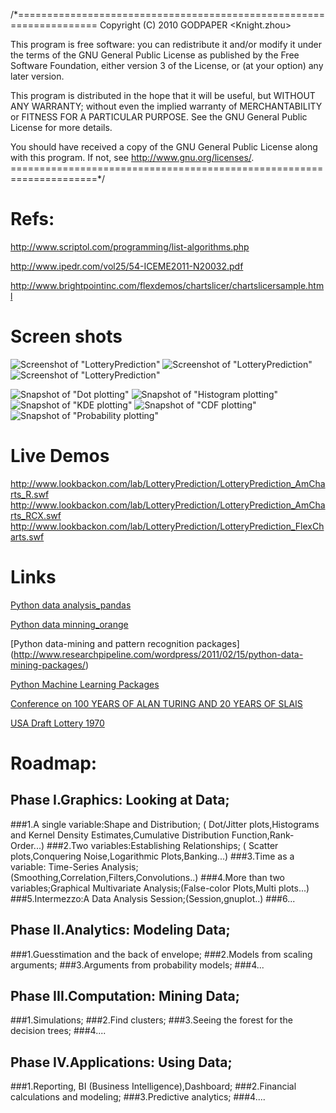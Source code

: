 /*====================================================================
Copyright (C) 2010 GODPAPER <Knight.zhou>
 
This program is free software: you can redistribute it and/or modify
it under the terms of the GNU General Public License as published by
the Free Software Foundation, either version 3 of the License, or
(at your option) any later version.
 
This program is distributed in the hope that it will be useful,
but WITHOUT ANY WARRANTY; without even the implied warranty of
MERCHANTABILITY or FITNESS FOR A PARTICULAR PURPOSE.  See the
GNU General Public License for more details.
 
You should have received a copy of the GNU General Public License
along with this program.  If not, see <http://www.gnu.org/licenses/>.
=====================================================================*/
# Refs:

http://www.scriptol.com/programming/list-algorithms.php

http://www.ipedr.com/vol25/54-ICEME2011-N20032.pdf

http://www.brightpointinc.com/flexdemos/chartslicer/chartslicersample.html

# Screen shots

![Screenshot of "LotteryPrediction"](https://raw.github.com/yangboz/LotteryPrediction/master/src/assets/screenshots/lp.jpg)
![Screenshot of "LotteryPrediction"](https://raw.github.com/yangboz/LotteryPrediction/master/src/assets/screenshots/lp_time_slice.jpg)
![Screenshot of "LotteryPrediction"](https://raw.github.com/yangboz/LotteryPrediction/master/src/assets/screenshots/lp_time_slice_compare.jpg)

![Snapshot of "Dot plotting"](https://raw.github.com/yangboz/LotteryPrediction/master/src/python/snapshots/blue_balls_dot_plot.png)
![Snapshot of "Histogram plotting"](https://raw.github.com/yangboz/LotteryPrediction/master/src/python/snapshots/blue_balls_histogram_plot.png)
![Snapshot of "KDE plotting"](https://raw.github.com/yangboz/LotteryPrediction/master/src/python/snapshots/blue_balls_gussian_kde_plot.png)
![Snapshot of "CDF plotting"](https://raw.github.com/yangboz/LotteryPrediction/master/src/python/snapshots/blue_balls_cdf_plot.png)
![Snapshot of "Probability plotting"](https://raw.github.com/yangboz/LotteryPrediction/master/src/python/snapshots/blue_balls_probability_plot.png)

# Live Demos

http://www.lookbackon.com/lab/LotteryPrediction/LotteryPrediction_AmCharts_R.swf 
http://www.lookbackon.com/lab/LotteryPrediction/LotteryPrediction_AmCharts_RCX.swf
http://www.lookbackon.com/lab/LotteryPrediction/LotteryPrediction_FlexCharts.swf

# Links

[Python data analysis_pandas](http://pandas.pydata.org/)

[Python data minning_orange](http://orange.biolab.si/)

[Python data-mining and pattern recognition packages] (http://www.researchpipeline.com/wordpress/2011/02/15/python-data-mining-packages/)

[Python Machine Learning Packages](http://web.media.mit.edu/~stefie10/technical/pythonml.html)

[Conference on 100 YEARS OF ALAN TURING AND 20 YEARS OF SLAIS](http://ailab.ijs.si/dunja/TuringSLAIS-2012/)

[USA Draft Lottery 1970](http://lib.stat.cmu.edu/DASL/Stories/DraftLottery.html )


# Roadmap:

## Phase I.Graphics: Looking at Data; 

###1.A single variable:Shape and Distribution; ( Dot/Jitter plots,Histograms and Kernel Density Estimates,Cumulative Distribution Function,Rank-Order...)
###2.Two variables:Establishing Relationships; ( Scatter plots,Conquering Noise,Logarithmic Plots,Banking...)
###3.Time as a variable: Time-Series Analysis; (Smoothing,Correlation,Filters,Convolutions..)
###4.More than two variables;Graphical Multivariate Analysis;(False-color Plots,Multi plots...)
###5.Intermezzo:A Data Analysis Session;(Session,gnuplot..)
###6...

## Phase II.Analytics: Modeling Data;

###1.Guesstimation and the back of envelope;
###2.Models from scaling arguments;
###3.Arguments from probability models;
###4...

## Phase III.Computation: Mining Data;

###1.Simulations;
###2.Find clusters;
###3.Seeing the forest for the decision trees;
###4....

## Phase IV.Applications: Using Data;

###1.Reporting, BI (Business Intelligence),Dashboard;
###2.Financial calculations and modeling;
###3.Predictive analytics;
###4....
